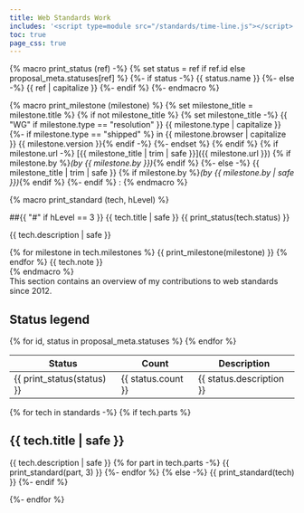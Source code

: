 ```yaml
---
title: Web Standards Work
includes: '<script type=module src="/standards/time-line.js"></script>'
toc: true
page_css: true
---
```

{% macro print_status (ref) -%}
{% set status = ref if ref.id else proposal_meta.statuses[ref] %}
{%- if status -%}
<span class="tech-status {{ status.id }}">{{ status.name }}</span>
{%- else -%}
<span class="tech-status {{ ref }}">{{ ref | capitalize }}</span>
{%- endif %}
{%- endmacro %}

{% macro print_milestone (milestone) %}
{% set milestone_title = milestone.title %}
{% if not milestone_title %}
	{% set milestone_title -%}
		{{ "WG" if milestone.type == "resolution" }} {{ milestone.type | capitalize }}
		{%- if milestone.type == "shipped" %} in {{ milestone.browser | capitalize }} {{ milestone.version }}{% endif -%}
	{%- endset %}
{% endif %}
{% if milestone.url -%}
[{{ milestone_title | trim | safe }}]({{ milestone.url }}) {% if milestone.by %}_(by {{ milestone.by }})_{% endif %}
{%- else -%}
{{ milestone_title | trim | safe }} {% if milestone.by %}_(by {{ milestone.by | safe }})_{% endif %}
{%- endif %}
: <time datetime="{{ milestone.date }}"></time>
{% endmacro %}

{% macro print_standard (tech, hLevel) %}
<section class="tech {{ tech.status }}">

##{{ "#" if hLevel == 3 }} {{ tech.title | safe }} {{ print_status(tech.status) }}

{{ tech.description | safe }}

<time-line>
{% for milestone in tech.milestones %}
{{ print_milestone(milestone) }}
{% endfor %}
</time-line>
{{ tech.note }}

</section>
{% endmacro %}

<div class=nutshell>
This section contains an overview of my contributions to web standards since 2012.
</div>

## Status legend

<table>
	<thead>
		<tr>
			<th>Status</th>
			<th>Count</th>
			<th>Description</th>
		</tr>
	</thead>
	<tbody>
		{% for id, status in proposal_meta.statuses %}
		<tr>
			<td>{{ print_status(status) }}</td>
			<td>{{ status.count }}</td>
			<td>{{ status.description }}</td>
		</tr>
		{% endfor %}
	</tbody>
</table>

{% for tech in standards -%}
{% if tech.parts %}
## {{ tech.title | safe }}
{{ tech.description | safe }}
	{% for part in tech.parts -%}
	{{ print_standard(part, 3) }}
	{%- endfor %}
{% else -%}
{{ print_standard(tech) }}
{%- endif %}

{%- endfor %}